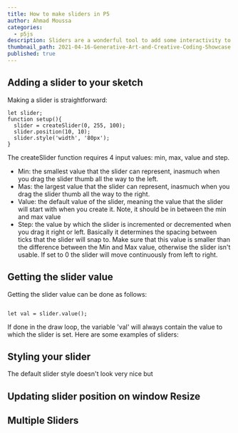 ```yaml
---
title: How to make sliders in P5
author: Ahmad Moussa
categories:
  - p5js
description: Sliders are a wonderful tool to add some interactivity to your sketches. Here's everything you need to know.
thumbnail_path: 2021-04-16-Generative-Art-and-Creative-Coding-Showcase.png
published: true
---
```


<h2>Adding a slider to your sketch</h2>
Making a slider is straightforward:


<pre><code>let slider;
function setup(){
  slider = createSlider(0, 255, 100);
  slider.position(10, 10);
  slider.style('width', '80px');
}
</code></pre>

The createSlider function requires 4 input values: min, max, value and step.

<ul>
<li>Min: the smallest value that the slider can represent, inasmuch when you drag the slider thumb all the way to the left.</li>
<li>Mas: the largest value that the slider can represent, inasmuch when you drag the slider thumb all the way to the right.</li>
<li>Value: the default value of the slider, meaning the value that the slider will start with when you create it. Note, it should be in between the min and max value</li>
<li>Step: the value by which the slider is incremented or decremented when you drag it right or left. Basically it determines the spacing between ticks that the slider will snap to. Make sure that this value is smaller than the difference between the Min and Max value, otherwise the slider isn't usable. If set to 0 the slider will move continuously from left to right.</li>
</ul>



<h2>Getting the slider value</h2>
Getting the slider value can be done as follows:

<pre><code>
let val = slider.value();
</code></pre>

If done in the draw loop, the variable 'val' will always contain the value to which the slider is set. Here are some examples of sliders:

<script src="//toolness.github.io/p5.js-widget/p5-widget.js"></script>

<script type="text/p5" data-p5-version="1.2.0" data-autoplay>
function setup() {
  createCanvas(windowWidth, windowHeight)
  slider = createSlider(0, 255, 100,50);
  slider.position(10, 10);
  slider.style('width', '80px');
	
  slider2 = createSlider(0, 1, 0.5,0.1);
  slider2.position(10, 25);
  slider2.style('width', '80px');
	
  slider3 = createSlider(0, 100, 50,10);
  slider3.position(10, 40);
  slider3.style('width', '80px');
}

function draw() {
  let val = slider.value();
  let val1 = slider1.value();
  let val2 = slider2.value();
  background(val,val1,val2);
}
</script>


<h2>Styling your slider</h2>
The default slider style doesn't look very nice but 


<h2>Updating slider position on window Resize</h2>

<h2>Multiple Sliders</h2>
